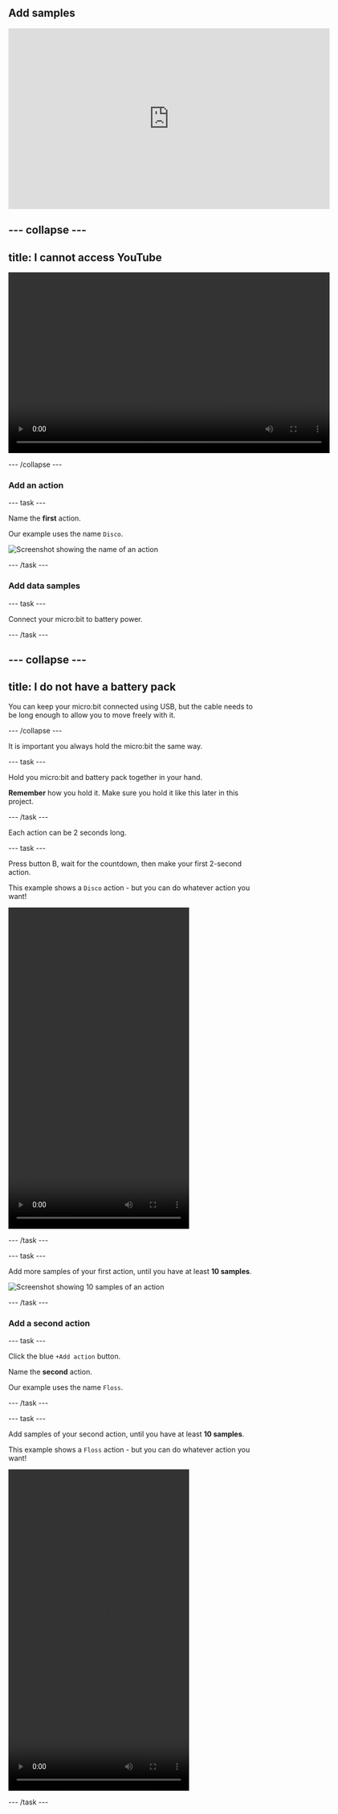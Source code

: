 ## Add samples

<iframe width="640" height="360" src="https://www.youtube.com/embed/MtmxrXb_9Vo?rel=0&cc_load_policy=1" title="YouTube video player" frameborder="0" allow="accelerometer; autoplay; clipboard-write; encrypted-media; gyroscope; picture-in-picture; web-share" referrerpolicy="strict-origin-when-cross-origin" allowfullscreen></iframe>

--- collapse ---
---
title: I cannot access YouTube
---

<video width="640" height="360" controls>
  <source src="images/Dance detector Part 2 subs.mp4" type="video/mp4">
Your browser does not support the video tag.
</video>

--- /collapse ---

### Add an action

--- task ---

Name the **first** action.

Our example uses the name `Disco`.

![Screenshot showing the name of an action](images/action.png)

--- /task ---

### Add data samples

--- task ---

Connect your micro:bit to battery power.

--- /task ---

--- collapse ---
---
title: I do not have a battery pack
---

You can keep your micro:bit connected using USB, but the cable needs to be long enough to allow you to move freely with it.

--- /collapse ---

It is important you always hold the micro:bit the same way.

--- task ---

Hold you micro:bit and battery pack together in your hand. 

**Remember** how you hold it. Make sure you hold it like this later in this project.

--- /task ---

Each action can be 2 seconds long.

--- task ---

Press button B, wait for the countdown, then make your first 2-second action.

This example shows a `Disco` action - but you can do whatever action you want!

<video width="360" height="640" controls>
  <source src="images/disco.mp4" type="video/mp4" alt="A video of young person recording samples of a dance move">
Your browser does not support the video tag.
</video>

--- /task ---

--- task ---

Add more samples of your first action, until you have at least **10 samples**.

![Screenshot showing 10 samples of an action](images/disco10.png)

--- /task ---

### Add a second action

--- task ---

Click the blue `+Add action` button.

Name the **second** action.

Our example uses the name `Floss`.

--- /task ---

--- task ---

Add samples of your second action, until you have at least **10 samples**.

This example shows a `Floss` action - but you can do whatever action you want!

<video width="360" height="640" controls>
  <source src="images/floss.mp4" type="video/mp4" alt="A video of young person recording samples of a dance move">
Your browser does not support the video tag.
</video>

--- /task ---